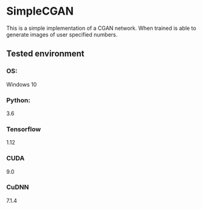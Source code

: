 # SimpleCGAN
This is a simple implementation of a CGAN network. When trained is able to generate images of user specified numbers.

## Tested environment
### OS:
Windows 10

### Python:
3.6

### Tensorflow
1.12

### CUDA
9.0

### CuDNN
7.1.4
